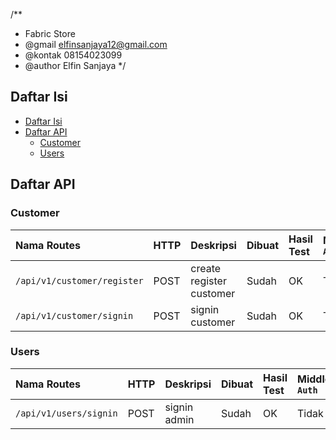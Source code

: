 /**
  * Fabric Store
  * @gmail elfinsanjaya12@gmail.com
  * @kontak 08154023099
  * @author Elfin Sanjaya 
*/


## Daftar Isi

* [Daftar Isi](#daftar-isi)
* [Daftar API](#daftar-api)
  * [Customer](#customer)
  * [Users](#users)
  
## Daftar API
### Customer

| Nama Routes                                          | HTTP   | Deskripsi                                      | Dibuat | Hasil Test | Middleware `Auth` |
| :--------------------------------------------------- | :----- | :--------------------------------------------- | :----- | :--------- | :---------------- |
| `/api/v1/customer/register`                                     | POST    | create register customer                                | Sudah  | OK         | Tidak             |
| `/api/v1/customer/signin`                                     | POST    | signin customer                                | Sudah  | OK         | Tidak             |


### Users

| Nama Routes                                          | HTTP   | Deskripsi                                      | Dibuat | Hasil Test | Middleware `Auth` |
| :--------------------------------------------------- | :----- | :--------------------------------------------- | :----- | :--------- | :---------------- |
| `/api/v1/users/signin`                                     | POST    | signin admin                                | Sudah  | OK         | Tidak |